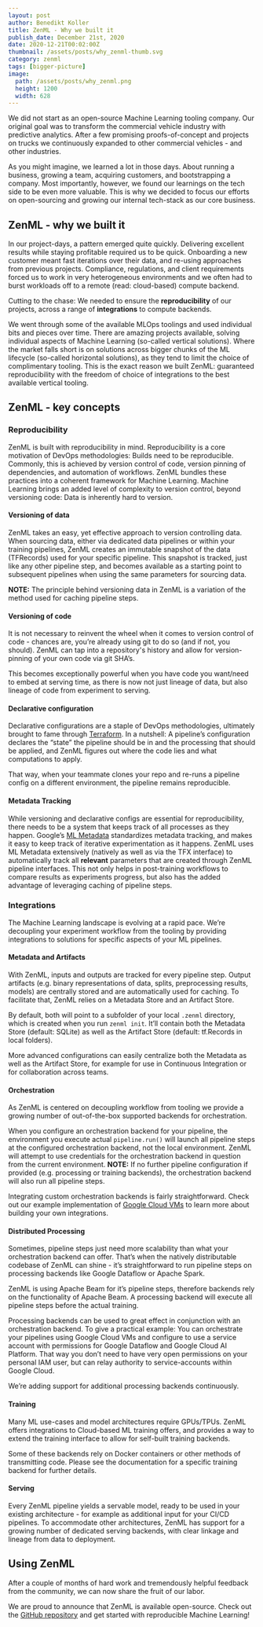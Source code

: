 ```yaml
---
layout: post
author: Benedikt Koller
title: ZenML - Why we built it
publish_date: December 21st, 2020
date: 2020-12-21T00:02:00Z
thumbnail: /assets/posts/why_zenml-thumb.svg
category: zenml
tags: [bigger-picture]
image:
  path: /assets/posts/why_zenml.png
  height: 1200
  width: 628
---
```


We did not start as an open-source Machine Learning tooling company. Our original goal was to transform the commercial vehicle industry with predictive analytics. After a few promising proofs-of-concept and projects on trucks we continuously expanded to other commercial vehicles - and other industries.

As you might imagine, we learned a lot in those days. About running a business, growing a team, acquiring customers, and bootstrapping a company. Most importantly, however, we found our learnings on the tech side to be even more valuable. This is why we decided to focus our efforts on open-sourcing and growing our internal tech-stack as our core business.

## ZenML - why we built it

In our project-days, a pattern emerged quite quickly. Delivering excellent results while staying profitable required us to be quick. Onboarding a new customer meant fast iterations over their data, and re-using approaches from previous projects. Compliance, regulations, and client requirements forced us to work in very heterogeneous environments and we often had to burst workloads off to a remote (read: cloud-based) compute backend.

Cutting to the chase: We needed to ensure the **reproducibility** of our projects, across a range of **integrations** to compute backends.

We went through some of the available MLOps toolings and used individual bits and pieces over time. There are amazing projects available, solving individual aspects of Machine Learning (so-called vertical solutions). Where the market falls short is on solutions across bigger chunks of the ML lifecycle (so-called horizontal solutions), as they tend to limit the choice of complimentary tooling. This is the exact reason we built ZenML: guaranteed reproducibility with the freedom of choice of integrations to the best available vertical tooling.

## ZenML - key concepts

### Reproducibility

ZenML is built with reproducibility in mind. Reproducibility is a core motivation of DevOps methodologies: Builds need to be reproducible. Commonly, this is achieved by version control of code, version pinning of dependencies, and automation of workflows. ZenML bundles these practices into a coherent framework for Machine Learning.
Machine Learning brings an added level of complexity to version control, beyond versioning code: Data is inherently hard to version.

#### Versioning of data

ZenML takes an easy, yet effective approach to version controlling data. When sourcing data, either via dedicated data pipelines or within your training pipelines, ZenML creates an immutable snapshot of the data (TFRecords) used for your specific pipeline. This snapshot is tracked, just like any other pipeline step, and becomes available as a starting point to subsequent pipelines when using the same parameters for sourcing data.

**NOTE:** The principle behind versioning data in ZenML is a variation of the method used for caching pipeline steps.

#### Versioning of code

It is not necessary to reinvent the wheel when it comes to version control of code - chances are, you’re already using git to do so (and if not, you should). ZenML can tap into a repository's history and allow for version-pinning of your own code via git SHA’s.

This becomes exceptionally powerful when you have code you want/need to embed at serving time, as there is now not just lineage of data, but also lineage of code from experiment to serving.

#### Declarative configuration

Declarative configurations are a staple of DevOps methodologies, ultimately brought to fame through [Terraform](https://terraform.io). In a nutshell: A pipeline’s configuration declares the “state” the pipeline should be in and the processing that should be applied, and ZenML figures out where the code lies and what computations to apply.

That way, when your teammate clones your repo and re-runs a pipeline config on a different environment, the pipeline remains reproducible.

#### Metadata Tracking

While versioning and declarative configs are essential for reproducibility, there needs to be a system that keeps track of all processes as they happen. Google’s [ML Metadata](https://github.com/google/ml-metadata) standardizes metadata tracking, and makes it easy to keep track of iterative experimentation as it happens. ZenML uses ML Metadata extensively (natively as well as via the TFX interface) to automatically track all **relevant** parameters that are created through ZenML pipeline interfaces. This not only helps in post-training workflows to compare results as experiments progress, but also has the added advantage of leveraging caching of pipeline steps.

### Integrations

The Machine Learning landscape is evolving at a rapid pace. We’re decoupling your experiment workflow from the tooling by providing integrations to solutions for specific aspects of your ML pipelines.

#### Metadata and Artifacts

With ZenML, inputs and outputs are tracked for every pipeline step. Output artifacts (e.g. binary representations of data, splits, preprocessing results, models) are centrally stored and are automatically used for caching. To facilitate that, ZenML relies on a Metadata Store and an Artifact Store.

By default, both will point to a subfolder of your local `.zenml` directory, which is created when you run `zenml init`. It’ll contain both the Metadata Store (default: SQLite) as well as the Artifact Store (default: tf.Records in local folders).

More advanced configurations can easily centralize both the Metadata as well as the Artifact Store, for example for use in Continuous Integration or for collaboration across teams.

#### Orchestration

As ZenML is centered on decoupling workflow from tooling we provide a growing number of out-of-the-box supported backends for orchestration.

When you configure an orchestration backend for your pipeline, the environment you execute actual `pipeline.run()` will launch all pipeline steps at the configured orchestration backend, not the local environment. ZenML will attempt to use credentials for the orchestration backend in question from the current environment.
**NOTE:** If no further pipeline configuration if provided (e.g. processing or training backends), the orchestration backend will also run all pipeline steps.

Integrating custom orchestration backends is fairly straightforward. Check out our example implementation of [Google Cloud VMs](https://github.com/zenml-io/zenml/tree/main/zenml/core/backends/orchestrator/gcp) to learn more about building your own integrations.

#### Distributed Processing

Sometimes, pipeline steps just need more scalability than what your orchestration backend can offer. That’s when the natively distributable codebase of ZenML can shine - it’s straightforward to run pipeline steps on processing backends like Google Dataflow or Apache Spark.

ZenML is using Apache Beam for it’s pipeline steps, therefore backends rely on the functionality of Apache Beam. A processing backend will execute all pipeline steps before the actual training.

Processing backends can be used to great effect in conjunction with an orchestration backend. To give a practical example: You can orchestrate your pipelines using Google Cloud VMs and configure to use a service account with permissions for Google Dataflow and Google Cloud AI Platform. That way you don’t need to have very open permissions on your personal IAM user, but can relay authority to service-accounts within Google Cloud.

We’re adding support for additional processing backends continuously.

#### Training

Many ML use-cases and model architectures require GPUs/TPUs. ZenML offers integrations to Cloud-based ML training offers, and provides a way to extend the training interface to allow for self-built training backends.

Some of these backends rely on Docker containers or other methods of transmitting code. Please see the documentation for a specific training backend for further details.

#### Serving

Every ZenML pipeline yields a servable model, ready to be used in your existing architecture - for example as additional input for your CI/CD pipelines. To accommodate other architectures, ZenML has support for a growing number of dedicated serving backends, with clear linkage and lineage from data to deployment.

## Using ZenML

After a couple of months of hard work and tremendously helpful feedback from the community, we can now share the fruit of our labor.

We are proud to announce that ZenML is available open-source. Check out the [GitHub repository](https://github.com/zenml-io/zenml) and get started with reproducible Machine Learning!

